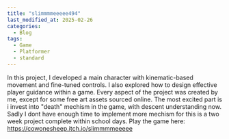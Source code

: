```yaml
---
title: "slimmmmeeeee494"
last_modified_at: 2025-02-26
categories:
  - Blog
tags:
  - Game
  - Platformer
  - standard
---
```


In this project, I developed a main character with kinematic-based movement and fine-tuned controls. I also explored how to design effective player guidance within a game. Every aspect of the project was created by me, except for some free art assets sourced online. The most excited part is i invest into "death" mechism in the game, with descent understanding now. Sadly I dont have enough time to implement more mechism for this is a two week project complete within school days. 
Play the game here: https://cowonesheep.itch.io/slimmmmeeeee
